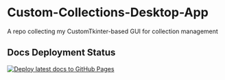 # Custom-Collections-Desktop-App
A repo collecting my CustomTkinter-based GUI for collection management

## Docs Deployment Status
[![Deploy latest docs to GitHub Pages](https://github.com/EricS0110/Custom-Collections-Desktop-App/actions/workflows/jekyll-gh-pages.yml/badge.svg?branch=main)](https://github.com/EricS0110/Custom-Collections-Desktop-App/actions/workflows/jekyll-gh-pages.yml)
